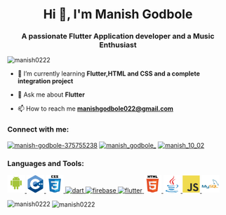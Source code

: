 <h1 align="center">Hi 👋, I'm Manish Godbole</h1>
<h3 align="center">A passionate Flutter Application developer and a Music Enthusiast</h3>

<p align="left"> <img src="https://komarev.com/ghpvc/?username=manish0222&label=Profile%20views&color=0e75b6&style=flat" alt="manish0222" /> </p>

- 🌱 I’m currently learning **Flutter,HTML and CSS and a complete integration project**

- 💬 Ask me about **Flutter**

- 📫 How to reach me **manishgodbole022@gmail.com**

<h3 align="left">Connect with me:</h3>
<p align="left">
<a href="https://linkedin.com/in/manish-godbole-375755238" target="blank"><img align="center" src="https://raw.githubusercontent.com/rahuldkjain/github-profile-readme-generator/master/src/images/icons/Social/linked-in-alt.svg" alt="manish-godbole-375755238" height="30" width="40" /></a>
<a href="https://instagram.com/manish_godbole_" target="blank"><img align="center" src="https://raw.githubusercontent.com/rahuldkjain/github-profile-readme-generator/master/src/images/icons/Social/instagram.svg" alt="manish_godbole_" height="30" width="40" /></a>
<a href="https://www.codechef.com/users/manish_10_02" target="blank"><img align="center" src="https://cdn.jsdelivr.net/npm/simple-icons@3.1.0/icons/codechef.svg" alt="manish_10_02" height="30" width="40" /></a>
</p>

<h3 align="left">Languages and Tools:</h3>
<p align="left"> <a href="https://developer.android.com" target="_blank" rel="noreferrer"> <img src="https://raw.githubusercontent.com/devicons/devicon/master/icons/android/android-original-wordmark.svg" alt="android" width="40" height="40"/> </a> <a href="https://www.w3schools.com/cpp/" target="_blank" rel="noreferrer"> <img src="https://raw.githubusercontent.com/devicons/devicon/master/icons/cplusplus/cplusplus-original.svg" alt="cplusplus" width="40" height="40"/> </a> <a href="https://www.w3schools.com/css/" target="_blank" rel="noreferrer"> <img src="https://raw.githubusercontent.com/devicons/devicon/master/icons/css3/css3-original-wordmark.svg" alt="css3" width="40" height="40"/> </a> <a href="https://dart.dev" target="_blank" rel="noreferrer"> <img src="https://www.vectorlogo.zone/logos/dartlang/dartlang-icon.svg" alt="dart" width="40" height="40"/> </a> <a href="https://firebase.google.com/" target="_blank" rel="noreferrer"> <img src="https://www.vectorlogo.zone/logos/firebase/firebase-icon.svg" alt="firebase" width="40" height="40"/> </a> <a href="https://flutter.dev" target="_blank" rel="noreferrer"> <img src="https://www.vectorlogo.zone/logos/flutterio/flutterio-icon.svg" alt="flutter" width="40" height="40"/> </a> <a href="https://www.w3.org/html/" target="_blank" rel="noreferrer"> <img src="https://raw.githubusercontent.com/devicons/devicon/master/icons/html5/html5-original-wordmark.svg" alt="html5" width="40" height="40"/> </a> <a href="https://www.java.com" target="_blank" rel="noreferrer"> <img src="https://raw.githubusercontent.com/devicons/devicon/master/icons/java/java-original.svg" alt="java" width="40" height="40"/> </a> <a href="https://developer.mozilla.org/en-US/docs/Web/JavaScript" target="_blank" rel="noreferrer"> <img src="https://raw.githubusercontent.com/devicons/devicon/master/icons/javascript/javascript-original.svg" alt="javascript" width="40" height="40"/> </a> <a href="https://www.mysql.com/" target="_blank" rel="noreferrer"> <img src="https://raw.githubusercontent.com/devicons/devicon/master/icons/mysql/mysql-original-wordmark.svg" alt="mysql" width="40" height="40"/> </a> </p>

<p><img align="left" src="https://github-readme-stats.vercel.app/api/top-langs?username=manish0222&show_icons=true&locale=en&layout=compact" alt="manish0222" /></p>

<p>&nbsp;<img align="center" src="https://github-readme-stats.vercel.app/api?username=manish0222&show_icons=true&locale=en" alt="manish0222" /></p>

